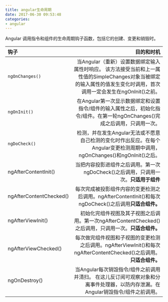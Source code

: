 ```yaml
---
title: angular生命周期
date: 2017-06-30 09:53:48
categories:
- angular
---
```


Angular 调用指令和组件的生命周期钩子函数，包括它的创建、变更和销毁时。

| 钩子            | 目的和时机           |
| :------------- |-------------:|
| `ngOnChanges()`| 当Angular（重新）设置数据绑定输入属性时响应。 该方法接受当前和上一属性值的SimpleChanges对象当被绑定的输入属性的值发生变化时调用，首次调用一定会发生在ngOnInit()之前。 |
| `ngOnInit()`| 在Angular第一次显示数据绑定和设置指令/组件的输入属性之后，初始化指令/组件。在第一轮ngOnChanges()完成之后调用，只调用一次。|
| `ngDoCheck()` | 检测，并在发生Angular无法或不愿意自己检测的变化时作出反应。在每个Angular变更检测周期中调用，ngOnChanges()和ngOnInit()之后。|
| ngAfterContentInit()| 当把内容投影进组件之后调用。第一次ngDoCheck()之后调用，只调用一次。**只适用于组件**|
| ngAfterContentChecked()| 每次完成被投影组件内容的变更检测之后调用。ngAfterContentInit()和每次ngDoCheck()之后调用**只适合组件。**|
| ngAfterViewInit()| 初始化完组件视图及其子视图之后调用。第一次ngAfterContentChecked()之后调用，只调用一次。**只适合组件。**|
| ngAfterViewChecked()| 每次做完组件视图和子视图的变更检测之后调用。ngAfterViewInit()和每次ngAfterContentChecked()之后调用。**只适合组件。**|
| ngOnDestroy()| 当Angular每次销毁指令/组件之前调用并清扫。 在这儿反订阅可观察对象和分离事件处理器，以防内存泄漏。在Angular销毁指令/组件之前调用。|

